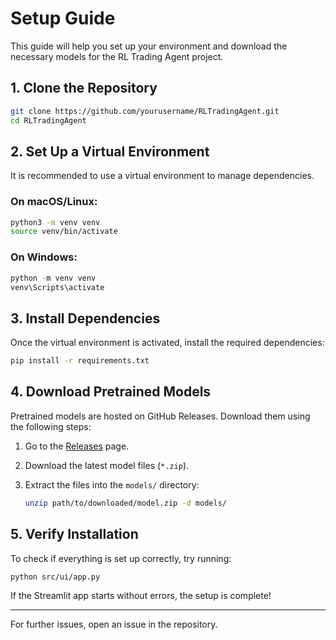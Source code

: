# Setup Guide

This guide will help you set up your environment and download the necessary models for the RL Trading Agent project.

## 1. Clone the Repository

```sh
git clone https://github.com/yourusername/RLTradingAgent.git
cd RLTradingAgent
```

## 2. Set Up a Virtual Environment

It is recommended to use a virtual environment to manage dependencies.

### On macOS/Linux:
```sh
python3 -m venv venv
source venv/bin/activate
```

### On Windows:
```powershell
python -m venv venv
venv\Scripts\activate
```

## 3. Install Dependencies

Once the virtual environment is activated, install the required dependencies:

```sh
pip install -r requirements.txt
```

## 4. Download Pretrained Models

Pretrained models are hosted on GitHub Releases. Download them using the following steps:

1. Go to the [Releases](https://github.com/Aryan10/RLTradingAgent/releases) page.
2. Download the latest model files (`*.zip`).
3. Extract the files into the `models/` directory:

   ```sh
   unzip path/to/downloaded/model.zip -d models/
   ```

## 5. Verify Installation

To check if everything is set up correctly, try running:

```sh
python src/ui/app.py
```

If the Streamlit app starts without errors, the setup is complete!

---

For further issues, open an issue in the repository.

